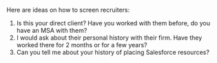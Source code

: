 Here are ideas on how to screen recruiters:
1. Is this your direct client? Have you worked with them before, do you have an MSA with them?
1. I would ask about their personal history with their firm. Have they worked there for 2 months or for a few years?
1. Can you tell me about your history of placing Salesforce resources?
